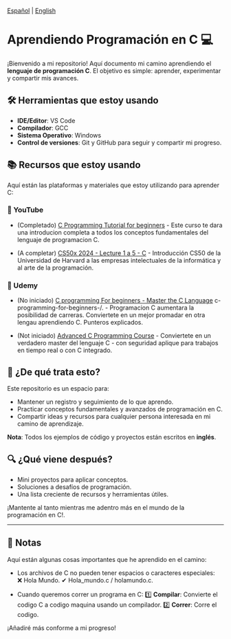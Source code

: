 [Español](README-es.md) | [English](README.md)
# Aprendiendo Programación en C 💻

¡Bienvenido a mi repositorio! Aquí documento mi camino aprendiendo el **lenguaje de programación C**. El objetivo es simple: aprender, experimentar y compartir mis avances.

## 🛠️ Herramientas que estoy usando

- **IDE/Editor**: VS Code
- **Compilador**: GCC
- **Sistema Operativo**: Windows
- **Control de versiones**: Git y GitHub para seguir y compartir mi progreso.

## 📚 Recursos que estoy usando

Aquí están las plataformas y materiales que estoy utilizando para aprender C:

### 🎥 YouTube

- (Completado) [C Programming Tutorial for beginners](https://www.youtube.com/watch?v=KJgsSFOSQv0&ab_channel=freeCodeCamp.org) - Este curso te dara una introducion completa a todos los conceptos fundamentales del lenguaje de programacion C.

- (A completar) [CS50x 2024 - Lecture 1 a 5 - C](https://www.youtube.com/watch?v=cwtpLIWylAw&t=1233s&ab_channel=CS50) - Introducción CS50 de la Universidad de Harvard a las empresas intelectuales de la informática y al arte de la programación.


### 📘 Udemy


- (No iniciado) [C programming For beginners - Master the C Language](https://www.udemy.com/course/c-programming-for-beginners-/?couponCode=ST18MT12125AROW) c-programming-for-beginners-/. - Programacion C aumentara la posibilidad de carreras. Conviertete en un mejor promadar en otra lengau aprendiendo C. Punteros explicados.

- (Not iniciado) [Advanced C Programming Course](https://www.udemy.com/course/advanced-c-programming-course/?couponCode=ST18MT12125AROW) - Conviertete en un verdadero master del lenguaje C - con seguridad aplique para trabajos en tiempo real o con C integrado.

## 📝 ¿De qué trata esto?

Este repositorio es un espacio para:
- Mantener un registro y seguimiento de lo que aprendo.
- Practicar conceptos fundamentales y avanzados de programación en C.
- Compartir ideas y recursos para cualquier persona interesada en mi camino de aprendizaje.

**Nota**: Todos los ejemplos de código y proyectos están escritos en **inglés**.

## 🔍 ¿Qué viene después?

- Mini proyectos para aplicar conceptos.
- Soluciones a desafíos de programación.
- Una lista creciente de recursos y herramientas útiles.

¡Mantente al tanto mientras me adentro más en el mundo de la programación en C!.

---

## 📝 Notas

Aquí están algunas cosas importantes que he aprendido en el camino:

- Los archivos de C no pueden tener espacios o caracteres especiales:  
  ❌ Hola Mundo.
  ✔ Hola_mundo.c / holamundo.c.

- Cuando queremos correr un programa en C:
  1️⃣ **Compilar**: Convierte el codigo C a codigo maquina usando un compilador. 
  2️⃣ **Correr**: Corre el codigo.

¡Añadiré más conforme a mi progreso!

